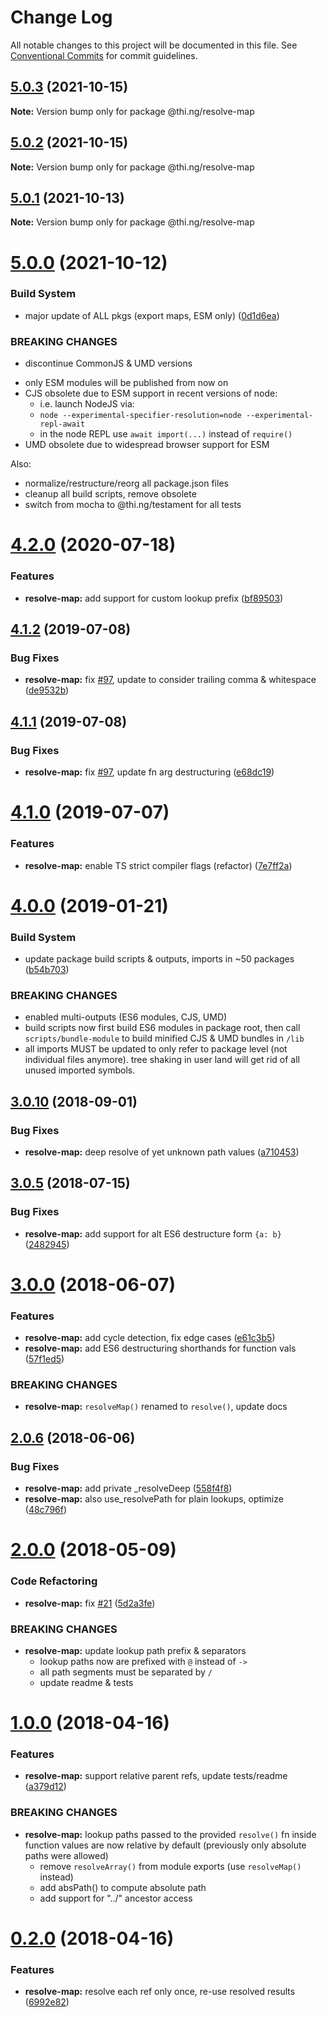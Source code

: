 # Change Log

All notable changes to this project will be documented in this file.
See [Conventional Commits](https://conventionalcommits.org) for commit guidelines.

## [5.0.3](https://github.com/thi-ng/umbrella/compare/@thi.ng/resolve-map@5.0.2...@thi.ng/resolve-map@5.0.3) (2021-10-15)

**Note:** Version bump only for package @thi.ng/resolve-map





## [5.0.2](https://github.com/thi-ng/umbrella/compare/@thi.ng/resolve-map@5.0.1...@thi.ng/resolve-map@5.0.2) (2021-10-15)

**Note:** Version bump only for package @thi.ng/resolve-map





## [5.0.1](https://github.com/thi-ng/umbrella/compare/@thi.ng/resolve-map@5.0.0...@thi.ng/resolve-map@5.0.1) (2021-10-13)

**Note:** Version bump only for package @thi.ng/resolve-map





# [5.0.0](https://github.com/thi-ng/umbrella/compare/@thi.ng/resolve-map@4.2.27...@thi.ng/resolve-map@5.0.0) (2021-10-12)


### Build System

* major update of ALL pkgs (export maps, ESM only) ([0d1d6ea](https://github.com/thi-ng/umbrella/commit/0d1d6ea9fab2a645d6c5f2bf2591459b939c09b6))


### BREAKING CHANGES

* discontinue CommonJS & UMD versions

- only ESM modules will be published from now on
- CJS obsolete due to ESM support in recent versions of node:
  - i.e. launch NodeJS via:
  - `node --experimental-specifier-resolution=node --experimental-repl-await`
  - in the node REPL use `await import(...)` instead of `require()`
- UMD obsolete due to widespread browser support for ESM

Also:
- normalize/restructure/reorg all package.json files
- cleanup all build scripts, remove obsolete
- switch from mocha to @thi.ng/testament for all tests






#  [4.2.0](https://github.com/thi-ng/umbrella/compare/@thi.ng/resolve-map@4.1.31...@thi.ng/resolve-map@4.2.0) (2020-07-18) 

###  Features 

- **resolve-map:** add support for custom lookup prefix ([bf89503](https://github.com/thi-ng/umbrella/commit/bf89503424887018d120d3960d9d86a992c31c91)) 

##  [4.1.2](https://github.com/thi-ng/umbrella/compare/@thi.ng/resolve-map@4.1.1...@thi.ng/resolve-map@4.1.2) (2019-07-08) 

###  Bug Fixes 

- **resolve-map:** fix [#97](https://github.com/thi-ng/umbrella/issues/97), update to consider trailing comma & whitespace ([de9532b](https://github.com/thi-ng/umbrella/commit/de9532b)) 

##  [4.1.1](https://github.com/thi-ng/umbrella/compare/@thi.ng/resolve-map@4.1.0...@thi.ng/resolve-map@4.1.1) (2019-07-08) 

###  Bug Fixes 

- **resolve-map:** fix [#97](https://github.com/thi-ng/umbrella/issues/97), update fn arg destructuring ([e68dc19](https://github.com/thi-ng/umbrella/commit/e68dc19)) 

#  [4.1.0](https://github.com/thi-ng/umbrella/compare/@thi.ng/resolve-map@4.0.12...@thi.ng/resolve-map@4.1.0) (2019-07-07) 

###  Features 

- **resolve-map:** enable TS strict compiler flags (refactor) ([7e7ff2a](https://github.com/thi-ng/umbrella/commit/7e7ff2a)) 

#  [4.0.0](https://github.com/thi-ng/umbrella/compare/@thi.ng/resolve-map@3.0.16...@thi.ng/resolve-map@4.0.0) (2019-01-21) 

###  Build System 

- update package build scripts & outputs, imports in ~50 packages ([b54b703](https://github.com/thi-ng/umbrella/commit/b54b703)) 

###  BREAKING CHANGES 

- enabled multi-outputs (ES6 modules, CJS, UMD) 
- build scripts now first build ES6 modules in package root, then call   `scripts/bundle-module` to build minified CJS & UMD bundles in `/lib` 
- all imports MUST be updated to only refer to package level   (not individual files anymore). tree shaking in user land will get rid of   all unused imported symbols. 

##  [3.0.10](https://github.com/thi-ng/umbrella/compare/@thi.ng/resolve-map@3.0.9...@thi.ng/resolve-map@3.0.10) (2018-09-01) 

###  Bug Fixes 

- **resolve-map:** deep resolve of yet unknown path values ([a710453](https://github.com/thi-ng/umbrella/commit/a710453)) 

##  [3.0.5](https://github.com/thi-ng/umbrella/compare/@thi.ng/resolve-map@3.0.4...@thi.ng/resolve-map@3.0.5) (2018-07-15) 

###  Bug Fixes 

- **resolve-map:** add support for alt ES6 destructure form `{a: b}` ([2482945](https://github.com/thi-ng/umbrella/commit/2482945)) 

#  [3.0.0](https://github.com/thi-ng/umbrella/compare/@thi.ng/resolve-map@2.0.6...@thi.ng/resolve-map@3.0.0) (2018-06-07) 

###  Features 

- **resolve-map:** add cycle detection, fix edge cases ([e61c3b5](https://github.com/thi-ng/umbrella/commit/e61c3b5)) 
- **resolve-map:** add ES6 destructuring shorthands for function vals ([57f1ed5](https://github.com/thi-ng/umbrella/commit/57f1ed5)) 

###  BREAKING CHANGES 

- **resolve-map:** `resolveMap()` renamed to `resolve()`, update docs 

##  [2.0.6](https://github.com/thi-ng/umbrella/compare/@thi.ng/resolve-map@2.0.5...@thi.ng/resolve-map@2.0.6) (2018-06-06) 

###  Bug Fixes 

- **resolve-map:** add private _resolveDeep ([558f4f8](https://github.com/thi-ng/umbrella/commit/558f4f8))
- **resolve-map:** also use_resolvePath for plain lookups, optimize ([48c796f](https://github.com/thi-ng/umbrella/commit/48c796f)) 

#  [2.0.0](https://github.com/thi-ng/umbrella/compare/@thi.ng/resolve-map@1.0.5...@thi.ng/resolve-map@2.0.0) (2018-05-09) 

###  Code Refactoring 

- **resolve-map:** fix [#21](https://github.com/thi-ng/umbrella/issues/21) ([5d2a3fe](https://github.com/thi-ng/umbrella/commit/5d2a3fe)) 

###  BREAKING CHANGES 

- **resolve-map:** update lookup path prefix & separators 
    - lookup paths now are prefixed with `@` instead of `->` 
    - all path segments must be separated by `/` 
    - update readme & tests 

#  [1.0.0](https://github.com/thi-ng/umbrella/compare/@thi.ng/resolve-map@0.2.0...@thi.ng/resolve-map@1.0.0) (2018-04-16) 

###  Features 

- **resolve-map:** support relative parent refs, update tests/readme ([a379d12](https://github.com/thi-ng/umbrella/commit/a379d12)) 

###  BREAKING CHANGES 

- **resolve-map:** lookup paths passed to the provided `resolve()` fn inside function values are now relative by default (previously only absolute paths were allowed) 
    - remove `resolveArray()` from module exports (use `resolveMap()` instead) 
    - add absPath() to compute absolute path 
    - add support for "../" ancestor access 

#  [0.2.0](https://github.com/thi-ng/umbrella/compare/@thi.ng/resolve-map@0.1.7...@thi.ng/resolve-map@0.2.0) (2018-04-16) 

###  Features 

- **resolve-map:** resolve each ref only once, re-use resolved results ([6992e82](https://github.com/thi-ng/umbrella/commit/6992e82))
